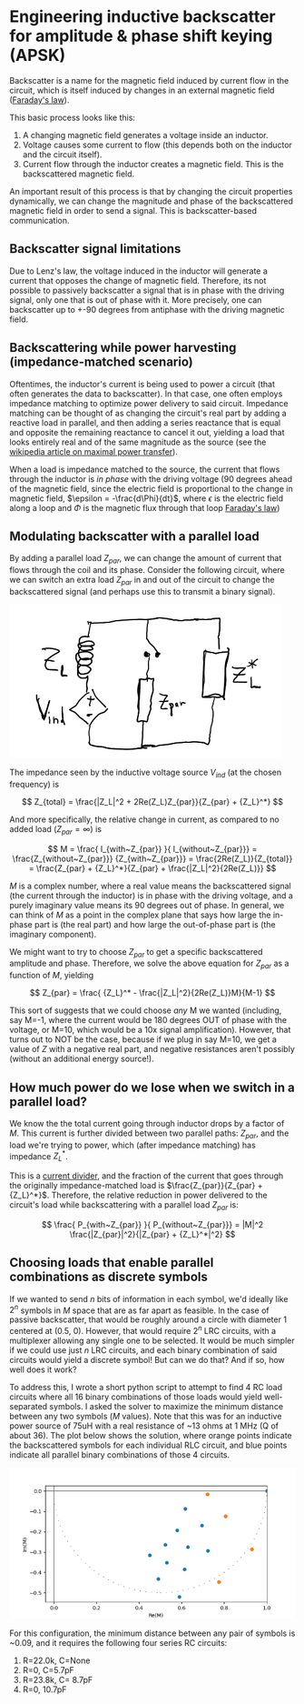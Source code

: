 # Engineering inductive backscatter for amplitude & phase shift keying (APSK)

Backscatter is a name for the magnetic field induced by current flow in the circuit, which is itself induced by changes in an external magnetic field ([Faraday's law](https://en.wikipedia.org/wiki/Faraday%27s_law_of_induction)).

This basic process looks like this:
1. A changing magnetic field generates a voltage inside an inductor.
2. Voltage causes some current to flow (this depends both on the inductor and the circuit itself).
3. Current flow through the inductor creates a magnetic field. This is the backscattered magnetic field.

An important result of this process is that by changing the circuit properties dynamically, we can change the magnitude and phase of the backscattered magnetic field in order to send a signal. This is backscatter-based communication.

## Backscatter signal limitations
Due to Lenz's law, the voltage induced in the inductor will generate a current that opposes the change of magnetic field. Therefore, its not possible to passively backscatter a signal that is in phase with the driving signal, only one that is out of phase with it. More precisely, one can backscatter up to +-90 degrees from antiphase with the driving magnetic field.

## Backscattering while power harvesting (impedance-matched scenario)
Oftentimes, the inductor's current is being used to power a circuit (that often generates the data to backscatter). In that case, one often employs impedance matching to optimize power delivery to said circuit. Impedance matching can be thought of as changing the circuit's real part by adding a reactive load in parallel, and then adding a series reactance that is equal and opposite the remaining reactance to cancel it out, yielding a load that looks entirely real and of the same magnitude as the source (see the [wikipedia article on maximal power transfer](https://en.wikipedia.org/wiki/Maximum_power_transfer_theorem)).

When a load is impedance matched to the source, the current that flows through the inductor is *in phase* with the driving voltage (90 degrees ahead of the magnetic field, since the electric field is proportional to the change in magnetic field, $\epsilon = -\frac{d\Phi}{dt}$, where $\epsilon$ is the electric field along a loop and $\Phi$ is the magnetic flux through that loop [Faraday's law](https://en.wikipedia.org/wiki/Faraday%27s_law_of_induction))

## Modulating backscatter with a parallel load
By adding a parallel load $Z_{par}$, we can change the amount of current that flows through the coil and its phase. Consider the following circuit, where we can switch an extra load $Z_{par}$ in and out of the circuit to change the backscattered signal (and perhaps use this to transmit a binary signal).

![](fig1.png)

The impedance seen by the inductive voltage source $V_{ind}$ (at the chosen frequency) is

$$ Z_{total} = \frac{|Z_L|^2 + 2Re(Z_L)Z_{par}}{Z_{par} + {Z_L}^*} $$

And more specifically, the relative change in current, as compared to no added load ($Z_{par}=\infty$) is

$$
M = \frac{ I_{with~Z_{par}} }{ I_{without~Z_{par}}} = \frac{Z_{without~Z_{par}}} {Z_{with~Z_{par}}} = \frac{2Re(Z_L)}{Z_{total}} = \frac{Z_{par} + {Z_L}^*}{Z_{par} + \frac{|Z_L|^2}{2Re(Z_L)}}
$$

$M$ is a complex number, where a real value means the backscattered signal (the current through the inductor) is in phase with the driving voltage, and a purely imaginary value means its 90 degrees out of phase. In general, we can think of $M$ as a point in the complex plane that says how large the in-phase part is (the real part) and how large the out-of-phase part is (the imaginary component).

We might want to try to choose $Z_{par}$ to get a specific backscattered amplitude and phase. Therefore, we solve the above equation for $Z_{par}$ as a function of $M$, yielding

$$ Z_{par} = \frac{ {Z_L}^* - \frac{|Z_L|^2}{2Re(Z_L)}M}{M-1} $$

This sort of suggests that we could choose *any* M we wanted (including, say M=-1, where the current would be 180 degrees OUT of phase with the voltage, or M=10, which would be a 10x signal amplification). However, that turns out to NOT be the case, because if we plug in say M=10, we get a value of $Z$ with a negative real part, and negative resistances aren't possibly (without an additional energy source!).

## How much power do we lose when we switch in a parallel load?
We know the the total current going through inductor drops by a factor of $M$. This current is further divided between two parallel paths: $Z_{par}$, and the load we're trying to power, which (after impedance matching) has impedance ${Z_L}^*$.

This is a [current divider](https://en.wikipedia.org/wiki/Current_divider), and the fraction of the current that goes through the originally impedance-matched load is $\frac{Z_{par}}{Z_{par} + {Z_L}^*}$. Therefore, the relative reduction in power delivered to the circuit's load while backscattering with a parallel load $Z_{par}$ is:

$$
\frac{ P_{with~Z_{par}} }{ P_{without~Z_{par}}} = |M|^2 \frac{|Z_{par}|^2}{|Z_{par} + {Z_L}^*|^2}
$$

## Choosing loads that enable parallel combinations as discrete symbols
If we wanted to send $n$ bits of information in each symbol, we'd ideally like $2^n$ symbols in $M$ space that are as far apart as feasible. In the case of passive backscatter, that would be roughly around a circle with diameter 1 centered at (0.5, 0). However, that would require $2^n$ LRC circuits, with a multiplexer allowing any single one to be selected. It would be much simpler if we could use just $n$ LRC circuits, and each binary combination of said circuits would yield a discrete symbol! But can we do that? And if so, how well does it work?

To address this, I wrote a short python script to attempt to find 4 RC load circuits where all 16 binary combinations of those loads would yield well-separated symbols. I asked the solver to maximize the minimum distance between any two symbols ($M$ values). Note that this was for an inductive power source of 75uH with a real resistance of ~13 ohms at 1 MHz (Q of about 36). The plot below shows the solution, where orange points indicate the backscattered symbols for each individual RLC circuit, and blue points indicate all parallel binary combinations of those 4 circuits.

![](fig2.png)

For this configuration, the minimum distance between any pair of symbols is ~0.09, and it requires the following four series RC circuits:
1. R=22.0k, C=None
2. R=0, C=5.7pF
3. R=23.8k, C= 8.7pF
4. R=0, 10.7pF
